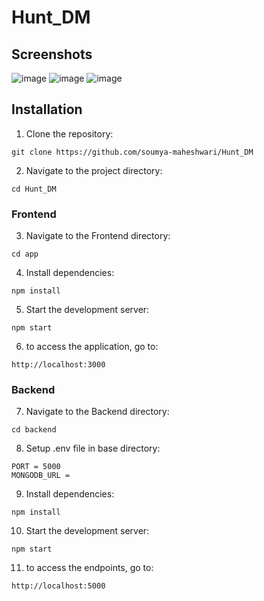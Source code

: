 # Hunt_DM

## Screenshots

![image](https://github.com/soumya-maheshwari/Hunt_DM/assets/104725768/18ca2a11-28ec-441b-a8b1-f81a0e74e431)
![image](https://github.com/soumya-maheshwari/Hunt_DM/assets/104725768/2618372c-1c9c-4214-86e0-f121bae3db22)
![image](https://github.com/soumya-maheshwari/Hunt_DM/assets/104725768/bd884204-f33e-42c4-aafe-0a98850a5cd0)

## Installation

1. Clone the repository:

```CMD
git clone https://github.com/soumya-maheshwari/Hunt_DM
```

2. Navigate to the project directory:

```CMD
cd Hunt_DM
```

### Frontend

3. Navigate to the Frontend directory:

```CMD
cd app
```

4. Install dependencies:

```CMD
npm install
```

5. Start the development server:

```CMD
npm start
```

6. to access the application, go to:

```CMD
http://localhost:3000
```

### Backend

7. Navigate to the Backend directory:

```CMD
cd backend
```

8. Setup .env file in base directory:

```
PORT = 5000
MONGODB_URL =
```

9. Install dependencies:

```CMD
npm install
```

10. Start the development server:

```CMD
npm start
```

11. to access the endpoints, go to:

```CMD
http://localhost:5000
```
